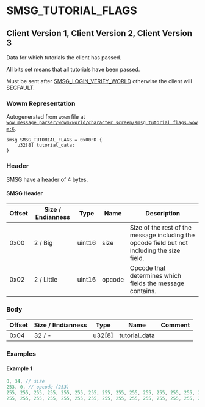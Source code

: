 # SMSG_TUTORIAL_FLAGS

## Client Version 1, Client Version 2, Client Version 3

Data for which tutorials the client has passed.

All bits set means that all tutorials have been passed.

Must be sent after [SMSG_LOGIN_VERIFY_WORLD](./smsg_login_verify_world.md) otherwise the client will SEGFAULT.

### Wowm Representation

Autogenerated from `wowm` file at [`wow_message_parser/wowm/world/character_screen/smsg_tutorial_flags.wowm:6`](https://github.com/gtker/wow_messages/tree/main/wow_message_parser/wowm/world/character_screen/smsg_tutorial_flags.wowm#L6).
```rust,ignore
smsg SMSG_TUTORIAL_FLAGS = 0x00FD {
    u32[8] tutorial_data;
}
```
### Header

SMSG have a header of 4 bytes.

#### SMSG Header

| Offset | Size / Endianness | Type   | Name   | Description |
| ------ | ----------------- | ------ | ------ | ----------- |
| 0x00   | 2 / Big           | uint16 | size   | Size of the rest of the message including the opcode field but not including the size field.|
| 0x02   | 2 / Little        | uint16 | opcode | Opcode that determines which fields the message contains.|

### Body

| Offset | Size / Endianness | Type | Name | Comment |
| ------ | ----------------- | ---- | ---- | ------- |
| 0x04 | 32 / - | u32[8] | tutorial_data |  |

### Examples

#### Example 1

```c
0, 34, // size
253, 0, // opcode (253)
255, 255, 255, 255, 255, 255, 255, 255, 255, 255, 255, 255, 255, 255, 255, 255, 
255, 255, 255, 255, 255, 255, 255, 255, 255, 255, 255, 255, 255, 255, 255, 255, // tutorial_data: u32[8]
```
